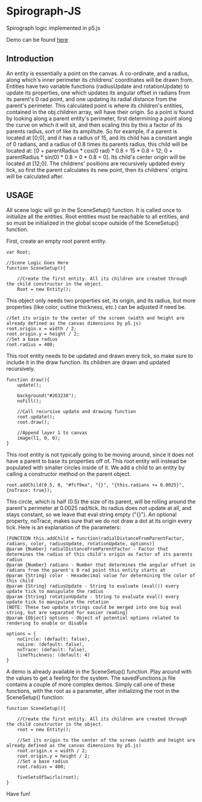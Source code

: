# Spirograph-JS
Spirograph logic implemented in p5.js 

Demo can be found [here](https://imfalling.github.io/Spirograph-JS/)

## Introduction
An entity is essentially a point on the canvas. A co-ordinate, and a radius, along which's inner perimeter its childrens' coordinates will be drawn from. Entities have two variable functions (radiusUpdate and rotationUpdate) to update its properties, one which updates its angular offset in radians from its parent's 0 rad point, and one updating its radial distance from the parent's perimeter.
This calculated point is where its children's entities, contained in the obj.children array, will have their origin.
So a point is found by looking along a parent entity's perimeter, first determining a point along the curve on which it will sit, and then scaling this by this a factor of its parents radius, sort of like its amplitute.
So for example, if a parent is located at [0;0], and it has a radius of 15, and its child has a constant angle of 0 radians, and a radius of 0.8 times its parents radius, this child will be located at:
[0 + parentRadius * cos(0 rad) * 0.8 = 15 * 0.8 = 12; 0 + parentRadius * sin(0) * 0.8 = 0 * 0.8 = 0].
Its child's center origin will be located at [12;0]. The childrens' positions are recursively updated every tick, so first the parent calculates its new point, then its childrens' origins will be calculated after.

## USAGE
All scene logic will go in the SceneSetup() function. It is called once to initialize all the entities.
Root entities must be reachable to all entities, and so must be initialized in the global scope outside of the SceneSetup() function.

First, create an empty root parent entity.
```
var Root;

//Scene Logic Goes Here
function SceneSetup(){

    //Create the first entity. All its children are created through the child constructor in the object. 
    Root = new Entity();
```
This object only needs two properties set, its origin, and its radius, but more properties (like color, outline thickness, etc.) can be adjusted if need be. 
```
//Set its origin to the center of the screen (width and height are already defined as the canvas dimensions by p5.js)
root.origin.x = width / 2;
root.origin.y = height / 2;
//Set a base radius
root.radius = 400;
```
This root entity needs to be updated and drawn every tick, so make sure to include it in the draw function.
Its children are drawn and updated recursively.
```
function draw(){
    update();
    
    background("#263238");
    noFill();

    //Call recursive update and drawing function
    root.update();
    root.draw();

    //Append layer 1 to canvas
    image(l1, 0, 0);
}
```
This root entity is not typically going to be moving around, since it does not have a parent to base its properties off of.
This root entity will instead be populated with smaller circles inside of it. We add a child to an entity by calling a constructor method on the parent object.
```
root.addChild(0.5, 0, "#fcf9ea", "{}", "{this.radians += 0.0025}", {noTrace: true});
```
This circle, which is half (0.5) the size of its parent, will be rolling around the parent's perimeter at 0.0025 rad/tick. Its radius does not update at all, and stays constant, so we leave that eval string empty ("{}"). An optional property, noTrace, makes sure that we do not draw a dot at its origin every tick.
Here is an explanation of the parameters:
```
[FUNCTION this.addChild = function(radialDistanceFromParentFactor, radians, color, radiusUpdate, rotationUpdate, options)]
@param {Number} radialDistanceFromParentFactor - Factor that determines the radius of this child's origin as factor of its parents radius
@param {Number} radians - Number that determines the angular offset in radians from the parent's 0 rad point this entity starts at
@param {String} color - Hexadecimal value for determining the color of this child
@param {String} radiusUpdate - String to evaluate (eval()) every update tick to manipulate the radius
@param {String} rotationUpdate - String to evaluate eval() every update tick to manipulate the rotation
[NOTE: These two update strings could be merged into one big eval string, but are separated for easier reading]
@param {Object} options - Object of potential options related to rendering to enable or disable

options = {
    noCircle: (default: false),
    noLine: (default: false),
    noTrace: (default: false),
    lineThickness: (default: 4)
}
```

A demo is already available in the SceneSetup() function. Play around with the values to get a feeling for the system.
The savedFunctions.js file contains a couple of more complex demos. Simply call one of these functions, with the root as a parameter, after initializing the root in the SceneSetup() function:
```
function SceneSetup(){

    //Create the first entity. All its children are created through the child constructor in the object. 
    root = new Entity();

    //Set its origin to the center of the screen (width and height are already defined as the canvas dimensions by p5.js)
    root.origin.x = width / 2;
    root.origin.y = height / 2;
    //Set a base radius
    root.radius = 400;

    fiveSetsOfSwirls(root);
}
```
Have fun!